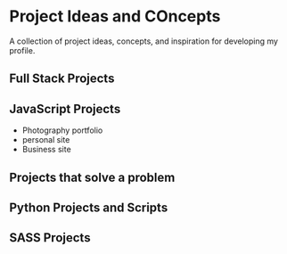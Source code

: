# Project Ideas and COncepts
A collection  of project ideas, concepts, and inspiration for developing my profile.

## Full Stack Projects

## JavaScript Projects
- Photography portfolio
- personal site
- Business site

## Projects that solve a problem

## Python Projects and Scripts

## SASS Projects
